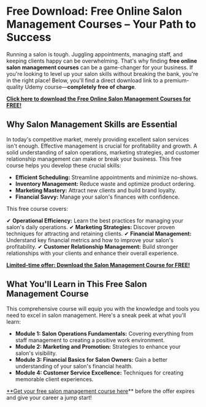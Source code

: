 # Free Download: Free Online Salon Management Courses – Your Path to Success

Running a salon is tough. Juggling appointments, managing staff, and keeping clients happy can be overwhelming. That's why finding **free online salon management courses** can be a game-changer for your business. If you're looking to level up your salon skills without breaking the bank, you're in the right place! Below, you'll find a direct download link to a premium-quality Udemy course—**completely free of charge**.

[**Click here to download the Free Online Salon Management Courses for FREE!**](https://udemywork.com/free-online-salon-management-courses)

## Why Salon Management Skills are Essential

In today's competitive market, merely providing excellent salon services isn't enough. Effective management is crucial for profitability and growth. A solid understanding of salon operations, marketing strategies, and customer relationship management can make or break your business. This free course helps you develop these crucial skills:

*   **Efficient Scheduling:** Streamline appointments and minimize no-shows.
*   **Inventory Management:** Reduce waste and optimize product ordering.
*   **Marketing Mastery:** Attract new clients and build brand loyalty.
*   **Financial Savvy:** Manage your salon's finances with confidence.

This free course covers:

✔ **Operational Efficiency:** Learn the best practices for managing your salon's daily operations.
✔ **Marketing Strategies:** Discover proven techniques for attracting and retaining clients.
✔ **Financial Management:** Understand key financial metrics and how to improve your salon's profitability.
✔ **Customer Relationship Management:** Build stronger relationships with your clients and enhance their overall experience.

[**Limited-time offer: Download the Salon Management Course for FREE!**](https://udemywork.com/free-online-salon-management-courses)

## What You'll Learn in This Free Salon Management Course

This comprehensive course will equip you with the knowledge and tools you need to excel in salon management. Here's a sneak peek at what you'll learn:

*   **Module 1: Salon Operations Fundamentals:** Covering everything from staff management to creating a positive work environment.
*   **Module 2: Marketing and Promotion:** Strategies to enhance your salon's visibility.
*   **Module 3: Financial Basics for Salon Owners:** Gain a better understanding of your salon's financial health.
*   **Module 4: Customer Service Excellence:** Techniques for creating memorable client experiences.

[**Get your free salon management course here](https://udemywork.com/free-online-salon-management-courses)** before the offer expires and give your career a jump start!
